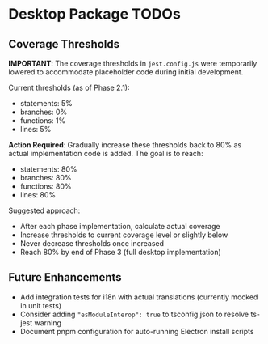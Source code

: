 # Desktop Package TODOs

## Coverage Thresholds

**IMPORTANT**: The coverage thresholds in `jest.config.js` were temporarily lowered to accommodate placeholder code during initial development.

Current thresholds (as of Phase 2.1):

- statements: 5%
- branches: 0%
- functions: 1%
- lines: 5%

**Action Required**: Gradually increase these thresholds back to 80% as actual implementation code is added. The goal is to reach:

- statements: 80%
- branches: 80%
- functions: 80%
- lines: 80%

Suggested approach:

- After each phase implementation, calculate actual coverage
- Increase thresholds to current coverage level or slightly below
- Never decrease thresholds once increased
- Reach 80% by end of Phase 3 (full desktop implementation)

## Future Enhancements

- Add integration tests for i18n with actual translations (currently mocked in unit tests)
- Consider adding `"esModuleInterop": true` to tsconfig.json to resolve ts-jest warning
- Document pnpm configuration for auto-running Electron install scripts
